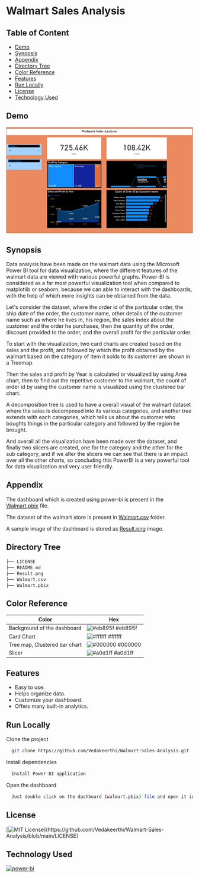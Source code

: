 # Walmart Sales Analysis

## Table of Content
  * [Demo](#demo)
  * [Synopsis](#synopsis)
  * [Appendix](#appendix)
  * [Directory Tree](#directory_tree)
  * [Color Reference](#color_reference)
  * [Features](#features)
  * [Run Locally](#run_locally)
  * [License](#license)
  * [Technology Used](#technology_used)

## Demo

![](https://github.com/Vedakeerthi/Walmart-Sales-Analysis/blob/main/Result.png)

## Synopsis

Data analysis have been made on the walmart data using the Microsoft Power BI tool for data visualization, where the different features of the walmart data are viewed with various powerful graphs. Power-BI is considered as a far most powerful visualization tool when compared to matplotlib or seaborn, because we can able to interact with the dashboards, with the help of which more insights can be obtained from the data. 

Let's consider the dataset, where the order id of the particular order, the ship date of the order, the customer name, other details of the customer name such as where he lives in, his region, the sales index about the customer and the order he purchases, then the quantity of the order, discount provided to the order, and the overall profit for the particular order.

To start with the visualization, two card charts are created based on the sales and the profit, and followed by which the profit obtained by the walmart based on the category of item it solds to its customer are shown in a Treemap.

Then the sales and profit by Year is calculated or visualized by using Area chart, then to find out the repetitive customer to the walmart, the count of order id by using the customer name is visualized using the clustered bar chart. 

A decomposition tree is used to have a overall visual of the walmart dataset where the sales is decomposed into its various categories, and another tree extends with each categories, which tells us about the customer who boughts things in the particular category and followed by the region he brought.

And overall all the visualization have been made over the dataset, and finally two slicers are created, one for the category and the other for the sub category, and if we alter the slicers we can see that there is an impact over all the other charts, so concluding this PowerBI is a very powerful tool for data visualization and very user friendly.

## Appendix

The dashboard which is created using power-bi is present in the [Walmart.pbix](https://github.com/Vedakeerthi/Walmart-Sales-Analysis/blob/main/Walmart.pbix) file.

The dataset of the walmart store is present in [Walmart.csv](https://github.com/Vedakeerthi/Walmart-Sales-Analysis/blob/main/Walmart.csv) folder.

A sample image of the dashboard is stored as [Result.png](https://github.com/Vedakeerthi/Walmart-Sales-Analysis/blob/main/Result.png) image.

## Directory Tree <a name='directory_tree'></a>

```
├── LICENSE
├── README.md
├── Result.png
├── Walmart.csv
├── Walmart.pbix
```
 
## Color Reference <a name='color_reference'></a>

| Color                         | Hex                                                                  |
| ------------------------------| ---------------------------------------------------------------------|
| Background of the dashboard   | ![#eb895f](https://via.placeholder.com/15/eb895f/eb895f.png) #eb895f |
| Card Chart                    | ![#ffffff](https://via.placeholder.com/15/fffff/ffffff.png) #ffffff |
| Tree map, Clustered bar chart | ![#000000](https://via.placeholder.com/15/000000/000000.png) #000000 |
| Slicer                        | ![#a0d1ff](https://via.placeholder.com/15/a0d1ff/a0d1ff.png) #a0d1ff |

## Features

- Easy to use.
- Helps organize data.
- Customize your dashboard.
- Offers many built-in analytics.

## Run Locally <a name='run_locally'></a>

Clone the project

```bash
  git clone https://github.com/Vedakeerthi/Walmart-Sales-Analysis.git
```

Install dependencies

```bash
  Install Power-BI application
```

Open the dashboard

```bash
  Just double click on the dashboard (walmart.pbix) file and open it in power-bi application.
```

## License

[![MIT License](https://img.shields.io/apm/l/atomic-design-ui.svg?)](https://github.com/Vedakeerthi/Walmart-Sales-Analysis/blob/main/LICENSE)

## Technology Used <a name='technology_used'></a>

<a href="https://powerbi.microsoft.com/en-au/" target="_blank" rel="noreferrer"> <img src="https://www.vectorlogo.zone/logos/microsoft_powerbi/microsoft_powerbi-icon.svg" alt="power-bi" width="40" height="40"/> </a>
